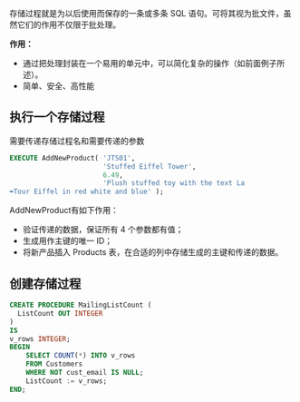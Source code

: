 存储过程就是为以后使用而保存的一条或多条 SQL 语句。可将其视为批文件，虽然它们的作用不仅限于批处理。

**作用：**

* 通过把处理封装在一个易用的单元中，可以简化复杂的操作（如前面例子所述）。
* 简单、安全、高性能

## 执行一个存储过程

需要传递存储过程名和需要传递的参数

```sql
EXECUTE AddNewProduct( 'JTS01', 
                       'Stuffed Eiffel Tower', 
                       6.49,
                       'Plush stuffed toy with the text La
➥Tour Eiffel in red white and blue' );
```

AddNewProduct有如下作用：

* 验证传递的数据，保证所有 4 个参数都有值；
* 生成用作主键的唯一 ID；
* 将新产品插入 Products 表，在合适的列中存储生成的主键和传递的数据。

## 创建存储过程

```sql
CREATE PROCEDURE MailingListCount (
  ListCount OUT INTEGER
)
IS
v_rows INTEGER;
BEGIN
    SELECT COUNT(*) INTO v_rows
    FROM Customers
    WHERE NOT cust_email IS NULL;
    ListCount := v_rows;
END;
```